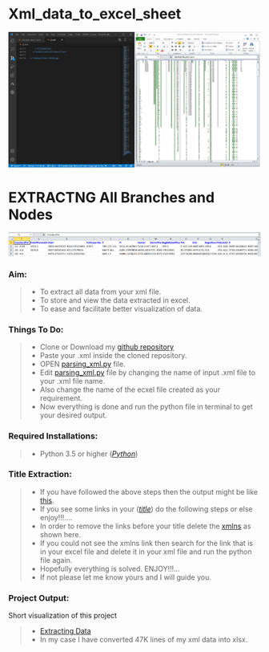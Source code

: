 # Xml_data_to_excel_sheet
![](https://github.com/rajith24/Xml_data_to_excel_sheet/blob/master/Data_extracted.PNG)
# EXTRACTNG All Branches and Nodes
![](https://github.com/rajith24/Xml_data_to_excel_sheet/blob/master/Title_extracted.PNG)
### Aim:
>   * To extract all data from your xml file.
>   * To store and view the data extracted in excel.
>   * To ease and facilitate better visualization of data.
### Things To Do:
>   * Clone or Download my [github repository](https://github.com/rajith24/Xml_data_to_excel_sheet.git)
>   * Paste your .xml inside the cloned repository.
>   * OPEN [parsing_xml.py](https://github.com/rajith24/Xml_data_to_excel_sheet/blob/master/parsing_xml.py) file.
>   * Edit [parsing_xml.py](https://github.com/rajith24/Xml_data_to_excel_sheet/blob/master/parsing_xml.py) file by changing the name of input .xml file to your .xml file name.
>   * Also change the name of the ecxel file created as your requirement.
>   * Now everything is done and run the python file in terminal to get your desired output.
### Required Installations:
>   * Python 3.5 or higher ([*Python*](https://www.python.org/downloads/release/python-370/))
### Title Extraction:
>   * If you have followed the above steps then the output might be like [this](https://github.com/rajith24/Xml_data_to_excel_sheet/blob/master/Title_extracted.PNG).
>   * If you see some links in your ([*title*](https://github.com/rajith24/Xml_data_to_excel_sheet/blob/master/your_data_has_been_extracted_1.xlsx)) do the following steps or else enjoy!!!....
>   * In order to remove the links before your title delete the [xmlns](https://github.com/rajith24/Xml_data_to_excel_sheet.git) as shown here.
>   * If you could not see the xmlns link then search for the link that is in your excel file and delete it in your xml file and run the python file again.
>   * Hopefully everything is solved. ENJOY!!!...
>   * If not please let me know yours and I will guide you.

### Project Output:

Short visualization of this project 

>   * [Extracting Data](https://github.com/rajith24/Xml_data_to_excel_sheet/blob/master/Title_extracted.PNG)
>   * In my case I have converted 47K lines of my xml data into xlsx.
